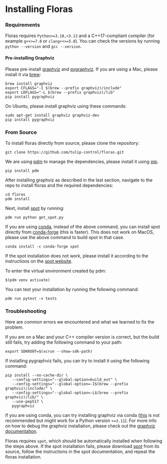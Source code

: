 # Installing Floras
### Requirements
Floras requires `Python>=3.10,<3.13` and a C++17-compliant compiler (for example `g++>=7.0` or `clang++>=5.0`).
You can check the versions by running `python --version` and `gcc --version`.

#### Pre-installing Graphviz
Please pre-install [graphviz](https://graphviz.org) and [pygraphviz](https://pygraphviz.github.io).
If you are using a Mac, please install it via [brew](https://brew.sh):
```
brew install graphviz
export CFLAGS="-I $(brew --prefix graphviz)/include"
export LDFLAGS="-L $(brew --prefix graphviz)/lib"
pip install pygraphviz
```
On Ubuntu, please install graphviz using these commands:
```
sudo apt-get install graphviz graphviz-dev
pip install pygraphviz
```

### From Source
To install floras directly from source, please clone the repository:
```
git clone https://github.com/tulip-control/floras.git
```
We are using [pdm](https://pdm-project.org/en/latest/) to manage the dependencies, please install it using [pip](https://pypi.org/project/pip/).
```
pip install pdm
```
After installing graphviz as described in the last section, navigate to the repo to install floras and the required dependencies:
```
cd floras
pdm install
```
Next, install [spot](https://spot.lre.epita.fr/) by running:
```
pdm run python get_spot.py
```
If you are using [conda](https://conda.org/), instead of the above command, you can install spot directly from [conda-forge](https://conda-forge.org/) (this is faster). This does not work on MacOS, please use the above command to build spot in that case.
```
conda install -c conda-forge spot
```
If the spot installation does not work, please install it according to the instructions on the [spot website](https://spot.lre.epita.fr/install.html).

To enter the virtual environment created by pdm:
```
$(pdm venv activate)
```
You can test your installation by running the following command:
```
pdm run pytest -v tests
```

### Troubleshooting
Here are common errors we encountered and what we learned to fix the problem.

If you are on a Mac and your C++ compiler version is correct, but the build still fails, try adding the following command to your path:
```
export SDKROOT=$(xcrun --show-sdk-path)
```

If installing pygraphviz fails, you can try to install it using the following command:
```
pip install --no-cache-dir \
   --config-settings="--global-option=build_ext" \
   --config-settings="--global-option=-I$(brew --prefix graphviz)/include/" \
   --config-settings="--global-option=-L$(brew --prefix graphviz)/lib/" \
   --use-pep517 \
   pygraphviz
```

If you are using conda, you can try installing graphviz via conda ([this](https://pygraphviz.github.io/documentation/pygraphviz-1.7/install.html) is not recommended but might work for a Python version `<=3.11`). For more info on how to debug the graphviz installation, please check out the [graphviz documentation](https://pygraphviz.github.io/documentation/stable/install.html).

Floras requires `spot`, which should be automatically installed when following the steps above. If the spot installation fails, please download [spot](https://spot.lre.epita.fr/install.html) from its source, follow the instructions in the spot documentation, and repeat the floras installation.
